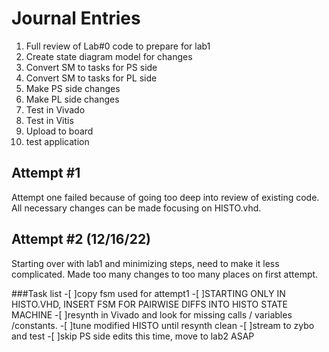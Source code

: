 # Journal Entries
1. Full review of Lab#0 code to prepare for lab1
2. Create state diagram model for changes
3. Convert SM to tasks for PS side
4. Convert SM to tasks for PL side
5. Make PS side changes
6. Make PL side changes
7. Test in Vivado
8. Test in Vitis
9. Upload to board
10. test application

## Attempt #1
Attempt one failed because of going too deep into review of existing code.  All necessary changes can be made focusing on HISTO.vhd.  

## Attempt #2 (12/16/22)
Starting over with lab1 and minimizing steps, need to make it less complicated.  Made too many changes to too many places on first attempt.

###Task list
-[ ]copy fsm used for attempt1
-[ ]STARTING ONLY IN HISTO.VHD, INSERT FSM FOR PAIRWISE DIFFS INTO HISTO STATE MACHINE
-[ ]resynth in Vivado and look for missing calls / variables /constants.
-[ ]tune modified HISTO until resynth clean
-[ ]stream to zybo and test
-[ ]skip PS side edits this time, move to lab2 ASAP
